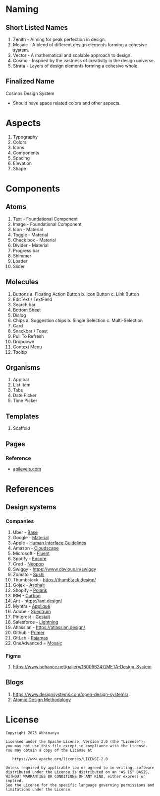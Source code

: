 # Naming

## Short Listed Names

1. Zenith - Aiming for peak perfection in design.
2. Mosaic - A blend of different design elements forming a cohesive system.
3. Vector - A mathematical and scalable approach to design.
4. Cosmo - Inspired by the vastness of creativity in the design universe.
5. Strata - Layers of design elements forming a cohesive whole.

## Finalized Name

Cosmos Design System

- Should have space related colors and other aspects.

# Aspects

1. Typography
2. Colors
3. Icons
4. Components
5. Spacing
6. Elevation
7. Shape

# Components

## Atoms

1. Text - Foundational Component
2. Image - Foundational Component
3. Icon - Material
4. Toggle - Material
5. Check box - Material
6. Divider - Material
7. Progress bar
8. Shimmer
9. Loader
10. Slider

## Molecules

1. Buttons
   a. Floating Action Button
   b. Icon Button
   c. Link Button
2. EditText / TextField
3. Search bar
4. Bottom Sheet
5. Dialog
6. Chips
   a. Suggestion chips
   b. Single Selection
   c. Multi-Selection
7. Card
8. Snackbar / Toast
9. Pull To Refresh
10. Dropdown
11. Context Menu
12. Tooltip

## Organisms

1. App bar
2. List Item
3. Tabs
4. Date Picker
5. Time Picker

## Templates

1. Scaffold

## Pages

### Reference

- [apilevels.com](https://apilevels.com/)

# References

## Design systems

### Companies

1. Uber - [Base](https://base.uber.com/6d2425e9f/p/294ab4-base-design-system)
2. Google - [Material](https://m3.material.io/)
3. Apple - [Human Interface Guidelines](https://developer.apple.com/design/)
4. Amazon - [Cloudscape](https://cloudscape.design/components/modal/)
5. Microsoft - [Fluent](https://fluent2.microsoft.design/)
6. Spotify - [Encore](https://spotify.design/stories/design/design-systems)
7. Cred - [Neopop](https://cred.club/design)
8. Swiggy - https://www.obvious.in/swiggy
9. Zomato - [Sushi](https://blog.zomato.com/sushi)
10. Thumbstack - https://thumbtack.design/
11. Gojek - [Asphalt](https://asphalt.gojek.io/)
12. Shopify - [Polaris](https://polaris.shopify.com/)
13. IBM - [Carbon](https://carbondesignsystem.com/)
14. Ant - https://ant.design/
15. Myntra - [Appliqué](https://applique.myntra.com/)
16. Adobe - [Spectrum](https://spectrum.adobe.com/)
17. Pinterest - [Gestalt](https://gestalt.pinterest.systems/home)
18. Salesforce - [Lightning](https://www.lightningdesignsystem.com/2e1ef8501/p/85bd85-lightning-design-system-2)
19. Atlassian - https://atlassian.design/
20. Github - [Primer](https://primer.style/)
21. GitLab - [Pajamas](https://design.gitlab.com/)
22. OneAdvanced = [Mosaic](https://mosaic.oneadvanced.io/)

### Figma

1. https://www.behance.net/gallery/160066247/META-Design-System

## Blogs

1. https://www.designsystems.com/open-design-systems/
2. [Atomic Design Methodology](https://atomicdesign.bradfrost.com/chapter-2/)

# License

```
Copyright 2025 Abhimanyu

Licensed under the Apache License, Version 2.0 (the "License");
you may not use this file except in compliance with the License.
You may obtain a copy of the License at

   https://www.apache.org/licenses/LICENSE-2.0

Unless required by applicable law or agreed to in writing, software
distributed under the License is distributed on an "AS IS" BASIS,
WITHOUT WARRANTIES OR CONDITIONS OF ANY KIND, either express or implied.
See the License for the specific language governing permissions and
limitations under the License.
```
